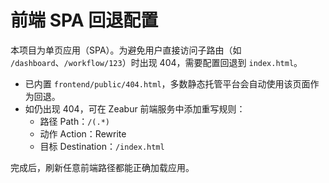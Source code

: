 # 前端 SPA 回退配置

本项目为单页应用（SPA）。为避免用户直接访问子路由（如 `/dashboard`、`/workflow/123`）时出现 404，需要配置回退到 `index.html`。

- 已内置 `frontend/public/404.html`，多数静态托管平台会自动使用该页面作为回退。
- 如仍出现 404，可在 Zeabur 前端服务中添加重写规则：
  - 路径 Path：`/(.*)`
  - 动作 Action：Rewrite
  - 目标 Destination：`/index.html`

完成后，刷新任意前端路径都能正确加载应用。
